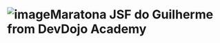 # ![image](https://user-images.githubusercontent.com/83541826/157926189-7643c1a2-c9a7-4c66-a0a1-96cac9f7a536.png)Maratona JSF do Guilherme from DevDojo Academy 

